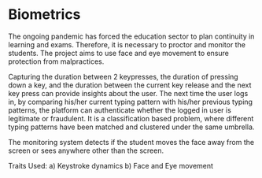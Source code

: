# Biometrics
The ongoing pandemic has forced the education sector to plan continuity in learning and exams. Therefore, it is necessary to proctor and monitor the students.
The project aims to use face and eye movement to ensure protection from malpractices.


Capturing the duration between 2 keypresses, the duration of pressing down a key, and the duration between the current key release and the next key press can provide insights about the user.
The next time the user logs in, by comparing his/her current typing pattern with his/her previous typing patterns, the platform can authenticate whether the logged in user is legitimate or fraudulent.
It is a classification based problem, where different typing patterns have been matched and clustered under the same umbrella.


The monitoring system detects if the student moves the face away from the screen or sees anywhere other than the screen. 


Traits Used: 
						a)	Keystroke dynamics
						b)	Face and Eye movement
